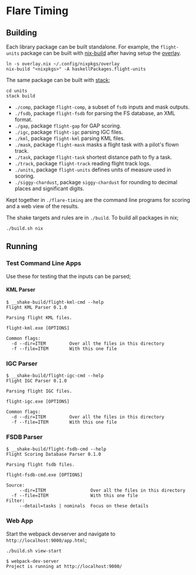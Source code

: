 # Flare Timing

## Building

Each library package can be built standalone. For example, the `flight-units` package can be built with [nix-build](https://nixos.org/nix/manual/#sec-building-simple) after having setup the [overlay](https://github.com/BlockScope/nix-config).

    ln -s overlay.nix ~/.config/nixpkgs/overlay
    nix-build "<nixpkgs>" -A haskellPackages.flight-units
    
The same package can be built with [stack](https://docs.haskellstack.org);

    cd units
    stack build    

* `./comp`, package `flight-comp`, a subset of `fsdb` inputs and mask outputs.
* `./fsdb`, package `flight-fsdb` for parsing the FS database, an XML format.
* `./gap`, package `flight-gap` for GAP scoring.
* `./igc`, package `flight-igc` parsing IGC files.
* `./kml`, package `flight-kml` parsing KML files.
* `./mask`, package `flight-mask` masks a flight task with a pilot's flown track.
* `./task`, package `flight-task` shortest distance path to fly a task.
* `./track`, package `flight-track` reading flight track logs.
* `./units`, package `flight-units` defines units of measure used in scoring.
* `./siggy-chardust`, package `siggy-chardust` for rounding to decimal places and significant digits.

Kept together in `./flare-timing` are the command line programs for scoring and a web view of the results.

The shake targets and rules are in `./build`. To build all packages in nix;

    ./build.sh nix
    
## Running

### Test Command Line Apps

Use these for testing that the inputs can be parsed;

#### KML Parser

    $ __shake-build/flight-kml-cmd --help
    Flight KML Parser 0.1.0

    Parsing flight KML files.
    
    flight-kml.exe [OPTIONS]

    Common flags:
      -d --dir=ITEM         Over all the files in this directory
      -f --file=ITEM        With this one file
    
### IGC Parser

    $ __shake-build/flight-igc-cmd --help
    Flight IGC Parser 0.1.0

    Parsing flight IGC files.

    flight-igc.exe [OPTIONS]

    Common flags:
      -d --dir=ITEM         Over all the files in this directory
      -f --file=ITEM        With this one file
      
### FSDB Parser

    $ __shake-build/flight-fsdb-cmd --help
    Flight Scoring Database Parser 0.1.0

    Parsing flight fsdb files.

    flight-fsdb-cmd.exe [OPTIONS]

    Source:
         --dir=ITEM                 Over all the files in this directory
      -f --file=ITEM                With this one file
    Filter:
         --detail=tasks | nominals  Focus on these details

### Web App

Start the webpack devserver and navigate to `http://localhost:9000/app.html`;

    ./build.sh view-start
    
    $ webpack-dev-server
    Project is running at http://localhost:9000/
